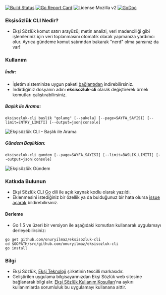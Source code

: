 [![Build Status](https://travis-ci.org/onuryilmaz/eksisozluk-cli.svg?branch=master)](https://travis-ci.org/onuryilmaz/eksisozluk-cli)
[![Go Report Card](https://goreportcard.com/badge/onuryilmaz/eksisozluk-cli)](https://goreportcard.com/report/onuryilmaz/eksisozluk-cli) ![License Mozilla v2](http://b.repl.ca/v1/License-Mozilla_v2-red.png) [![GoDoc](https://godoc.org/github.com/onuryilmaz/eksisozluk-cli?status.svg)](https://godoc.org/github.com/onuryilmaz/eksisozluk-cli)

### Ekşisözlük CLI Nedir?
* Ekşi Sözlük komut satırı arayüzü; metin analizi, veri madenciliği gibi işlemleriniz için veri toplanmasını otomatik olarak yapmanıza yardımcı olur. Ayrıca gündeme komut satırından bakarak "nerd" olma şansınız da var!

### Kullanım

##### İndir:
* İşletim sisteminize uygun paketi [bağlantıdan](https://github.com/onuryilmaz/eksisozluk-cli/releases) indirebilirsiniz.
* İndirdiğiniz dosyanın adını **eksisozluk-cli** olarak değiştirerek örnek komutları çalıştırabilirsiniz.

##### Başlık ile Arama:
```shell
eksisozluk-cli baslik "golang" [--sukela] [--page=SAYFA_SAYISI] [--limit=ENTRY_LIMITI] [--output=json|console]
```
![Ekşisözlük CLI - Başlık ile Arama](https://github.com/onuryilmaz/eksisozluk-cli/raw/gh-pages/images/baslik.gif)

##### Gündem Başlıkları:
```shell
eksisozluk-cli gundem [--page=SAYFA_SAYISI] [--limit=BASLIK_LIMITI] [--output=json|console]
```
![Ekşisözlük Gündem](https://github.com/onuryilmaz/eksisozluk-cli/raw/gh-pages/images/gundem.gif)

### Katkıda Bulunun
* Ekşi Sözlük CLI [Go](https://golang.org/) dili ile açık kaynak kodlu olarak yazıldı. 
* Eklenmesini istediğiniz bir özellik ya da bulduğunuz bir hata olursa [issue açarak](https://github.com/onuryilmaz/eksisozluk-cli/issues) bildirebilirsiniz.

#### Derleme
* Go 1.5 ve üzeri bir versiyon ile aşağıdaki komutları kullanarak uygulamayı derleyebilirsiniz:
```
go get github.com/onuryilmaz/eksisozluk-cli
cd $GOPATH/src/github.com/onuryilmaz/eksisozluk-cli
go install
```

### Bilgi
* Ekşi Sözlük, [Ekşi Teknoloji](https://eksisozluk.com/eksi-teknoloji--1631416) şirketinin tescilli markasıdır.
* Geliştirilen uygulama bilgisayarınızdan Ekşi Sözlük web sitesine bağlanarak bilgi alır. [Ekşi Sözlük Kullanım Koşulları](https://eksisozluk.com/eksi-sozluk-kullanim-kosullari--2602576)'na aykırı kullanımlarda sorumluluk bu uygulamayı kullanana aittir.
